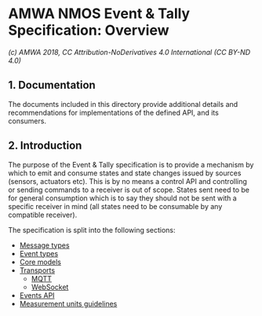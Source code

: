 # AMWA NMOS Event & Tally Specification: Overview

_(c) AMWA 2018, CC Attribution-NoDerivatives 4.0 International (CC BY-ND 4.0)_

## 1. Documentation

The documents included in this directory provide additional details and recommendations for implementations of the defined API, and its consumers.

## 2. Introduction

The purpose of the Event & Tally specification is to provide a mechanism by which to emit and consume states and state changes issued by sources (sensors, actuators etc). This is by no means a control API and controlling or sending commands to a receiver is out of scope. States sent need to be for general consumption which is to say they should not be sent with a specific receiver in mind (all states need to be consumable by any compatible receiver).

The specification is split into the following sections:

* [Message types](2.0.%20Message%20types.md)
* [Event types](3.0.%20Event%20types.md)
* [Core models](4.0.%20Core%20models.md)
* [Transports](5.0.%20Transports.md)
  * [MQTT](5.1.%20Transport%20-%20MQTT.md)
  * [WebSocket](5.2.%20Transport%20-%20Websocket.md)
* [Events API](6.0.%20Event%20and%20tally%20rest%20api.md)
* [Measurement units guidelines](7.0.%20Measurement%20units%20guidelines.md)
